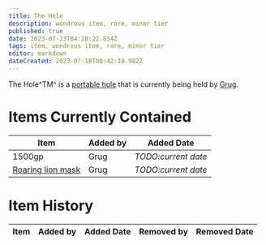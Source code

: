 ```yaml
---
title: The Hole
description: wondrous item, rare, minor tier
published: true
date: 2023-07-23T04:28:22.834Z
tags: item, wondrous item, rare, minor tier
editor: markdown
dateCreated: 2023-07-18T00:42:19.982Z
---
```


The Hole^TM^ is a [portable hole](https://5e.tools/items.html#portable%20hole_dmg) that is currently being held by [Grug](/characters/grug).

# Items Currently Contained
| Item | Added by | Added Date |
|------|----------|------------|
| 1500gp | Grug | *TODO:current date* |
| [Roaring lion mask](/items/roaring_lion_mask) | Grug | *TODO:current date* |

# Item History
| Item | Added by | Added Date | Removed by | Removed Date|
|------|----------|------------|------------|-------------|
